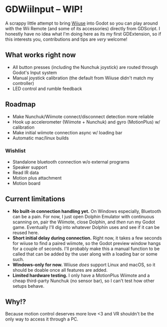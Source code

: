# GDWiiInput – WIP!  

A scrappy little attempt to bring [Wiiuse](https://github.com/wiiuse/wiiuse) into Godot so you can play around with the Wii Remote (and some of its accessories) directly from GDScript. I honestly have no idea what I'm doing here as its my first GDExtension, so if this interests you, contributions and tips are *very* welcome!  

## What works right now  
- All button presses (including the Nunchuk joystick) are routed through Godot's Input system  
- Manual joystick calibration (the default from Wiiuse didn't match my controller)
- LED control and rumble feedback  

## Roadmap  
- Make Nunchuk/Wiimote connect/disconnect detection more reliable  
- Hook up accelerometer (Wiimote + Nunchuk) and gyro (MotionPlus) w/ calibration
- Make initial wiimote connection async w/ loading bar
- Automatic mac/linux builds

### Wishlist
- Standalone bluetooth connection w/o external programs
- Speaker support
- Read IR data  
- Motion plus attachment
- Motion board

## Current limitations  
- **No built-in connection handling yet.** On Windows especially, Bluetooth can be a pain. For now, I just open Dolphin Emulator with continuous scanning on, pair the Wiimote, close Dolphin, and *then* run my Godot game. Eventually I'll dig into whatever Dolphin uses and see if it can be reused here.
- **Short initial delay during connection.** Right now, it takes a few seconds for wiiuse to find a paired wiimote, so the Godot preview window hangs for a couple of seconds. I'll probably make this a manual function to be called that can be added by the user along with a loading bar or some such.
- **Windows-only for now.** Wiiuse *does* support Linux and macOS, so it should be doable once all features are added.  
- **Limited hardware testing.** I only have a MotionPlus Wiimote and a cheap third-party Nunchuk (no sensor bar), so I can't test how other setups behave.  

## Why!?

Because motion control deserves more love <3 and VR shouldn't be the only way to access it through a PC. 